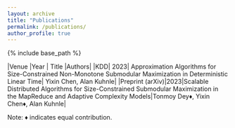```yaml
---
layout: archive
title: "Publications"
permalink: /publications/
author_profile: true
---
```



{% include base_path %}

|Venue |Year | Title |Authors|
|KDD| 2023| Approximation Algorithms for Size-Constrained Non-Monotone Submodular Maximization in Deterministic Linear Time| Yixin Chen, Alan Kuhnle|
|Preprint (arXiv)|2023|Scalable Distributed Algorithms for Size-Constrained Submodular Maximization in the MapReduce and Adaptive Complexity Models|Tonmoy Dey&diams;, Yixin Chen&diams;, Alan Kuhnle|

<p>Note: &diams; indicates equal contribution.
